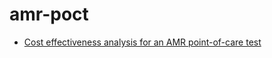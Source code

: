 # amr-poct

* [Cost effectiveness analysis for an AMR point-of-care test](https://athowes.github.io/amr-poct/model)
